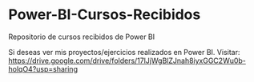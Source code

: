 # Power-BI-Cursos-Recibidos
Repositorio de cursos recibidos de Power BI

Si deseas ver mis proyectos/ejercicios realizados en Power BI.
Visitar: https://drive.google.com/drive/folders/17lJjWgBlZJnah8iyxGGC2Wu0b-holqO4?usp=sharing
